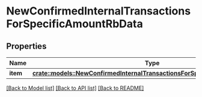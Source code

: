 # NewConfirmedInternalTransactionsForSpecificAmountRbData

## Properties

Name | Type | Description | Notes
------------ | ------------- | ------------- | -------------
**item** | [**crate::models::NewConfirmedInternalTransactionsForSpecificAmountRbDataItem**](NewConfirmedInternalTransactionsForSpecificAmountRB_data_item.md) |  | 

[[Back to Model list]](../README.md#documentation-for-models) [[Back to API list]](../README.md#documentation-for-api-endpoints) [[Back to README]](../README.md)


